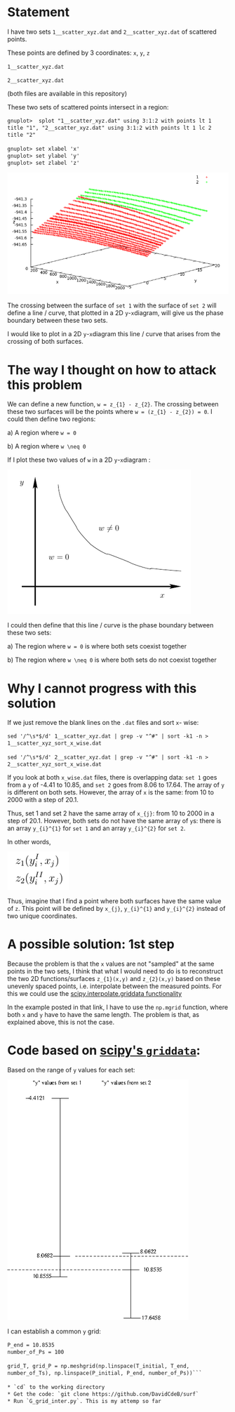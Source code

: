 # Statement

I have two sets `1__scatter_xyz.dat` and `2__scatter_xyz.dat` of scattered points.

These points are defined by 3 coordinates: `x`, `y`, `z`

`1__scatter_xyz.dat` 

`2__scatter_xyz.dat` 

(both files are available in this repository)

These two sets of scattered points intersect in a region:

    gnuplot>  splot "1__scatter_xyz.dat" using 3:1:2 with points lt 1 title "1", "2__scatter_xyz.dat" using 3:1:2 with points lt 1 lc 2 title "2"
    
    gnuplot> set xlabel 'x'
    gnuplot> set ylabel 'y'
    gnuplot> set zlabel 'z'

![Data flow](https://github.com/DavidCdeB/surf/blob/master/Images/surf.png)

The crossing between the surface of `set 1` with the surface of `set 2` will define a line / curve, that plotted in a 2D `y`-`x`diagram, will give us the phase boundary between these two sets.

I would like to plot in a 2D `y`-`x`diagram this line / curve that arises from the crossing of both surfaces.


# The way I thought on how to attack this problem

We can define a new function, `w = z_{1} - z_{2}`.
The crossing between these two surfaces will be the points where `w = (z_{1} - z_{2}) = 0`.
I could then define two regions:


a) A region where `w = 0`

b) A region where `w \neq 0`


If I plot these two values of `w` in a 2D `y`-`x`diagram :

![Data flow](https://github.com/DavidCdeB/surf/blob/master/Images/ppp.png)

I could then define that this line / curve is the phase boundary between these two sets:


a) The region where `w = 0` is where both sets coexist together

b) The region where `w \neq 0` is where both sets do not coexist together

# Why I cannot progress with this solution

If we just remove the blank lines on the `.dat` files and sort `x`- wise:

    sed '/^\s*$/d' 1__scatter_xyz.dat | grep -v "^#" | sort -k1 -n > 1__scatter_xyz_sort_x_wise.dat
    
    sed '/^\s*$/d' 2__scatter_xyz.dat | grep -v "^#" | sort -k1 -n > 2__scatter_xyz_sort_x_wise.dat

If you look at both `x_wise.dat` files, there is overlapping data:
`set 1` goes from a `y` of -4.41 to 10.85, and `set 2` goes from 8.06 to 17.64. The array of `y` is different on both sets. However, the array of `x` is the same: from 10 to 2000 with a step of 20.1.

Thus, set 1 and set 2 have the same array of `x_{j}`: from 10 to 2000 in a step of 20.1.
However, both sets do not have the same array of `y`s: there is an array `y_{i}^{1}` for `set 1` and an array `y_{i}^{2}` for `set 2`.

In other words,

![Data flow](https://github.com/DavidCdeB/surf/blob/master/Images/zz.png)

Thus, imagine that I find a point where both surfaces have the same value of `z`.
This point will be defined by `x_{j}`, `y_{i}^{1}` and `y_{i}^{2}` instead of two unique coordinates. 

# A possible solution: 1st step

Because the problem is that the `x` values are not "sampled" at the same points in the two sets,
I think that what I would need to do is to reconstruct the two 2D functions/surfaces `z_{1}(x,y)` and `z_{2}(x,y)` based on these unevenly spaced points, i.e. interpolate between the measured points. For this we could use the [scipy.interpolate.griddata functionality](https://docs.scipy.org/doc/scipy-0.18.1/reference/generated/scipy.interpolate.griddata.html)

In the example posted in that link, I have to use the `np.mgrid` function, where both `x` and `y` have to have the same length. The problem is that, as explained above, this is not the case.


# Code based on [scipy's `griddata`](https://docs.scipy.org/doc/scipy-0.18.1/reference/generated/scipy.interpolate.griddata.html): 

Based on the range of `y` values for each set:

![Data flow](https://github.com/DavidCdeB/surf/blob/master/Images/ranges_z_notation.png)

I can establish a common `y` grid:

```P_initial = 8.0622
P_end = 10.8535
number_of_Ps = 100

grid_T, grid_P = np.meshgrid(np.linspace(T_initial, T_end, number_of_Ts), np.linspace(P_initial, P_end, number_of_Ps))```

* `cd` to the working directory 
* Get the code: `git clone https://github.com/DavidCdeB/surf`
* Run `G_grid_inter.py`. This is my attemp so far
